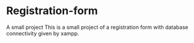 # Registration-form
A small project
This is a small project of a registration form with database connectivity given by xampp.
